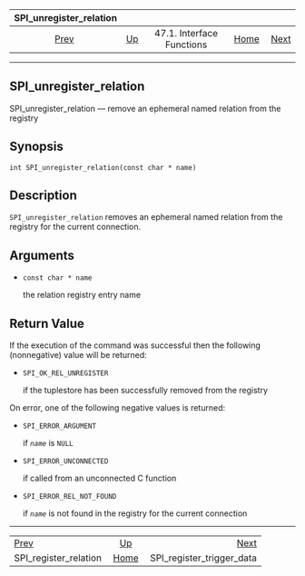<!--?xml version="1.0" encoding="UTF-8" standalone="no"?-->

|                    SPI\_unregister\_relation                    |                                                      |                           |                                                       |                                                                         |
| :-------------------------------------------------------------: | :--------------------------------------------------- | :-----------------------: | ----------------------------------------------------: | ----------------------------------------------------------------------: |
| [Prev](spi-spi-register-relation.html "SPI_register_relation")  | [Up](spi-interface.html "47.1. Interface Functions") | 47.1. Interface Functions | [Home](index.html "PostgreSQL 17devel Documentation") |  [Next](spi-spi-register-trigger-data.html "SPI_register_trigger_data") |

***

## SPI\_unregister\_relation

SPI\_unregister\_relation — remove an ephemeral named relation from the registry

## Synopsis

    int SPI_unregister_relation(const char * name)

## Description

`SPI_unregister_relation` removes an ephemeral named relation from the registry for the current connection.

## Arguments

* `const char * name`

    the relation registry entry name

## Return Value

If the execution of the command was successful then the following (nonnegative) value will be returned:

* `SPI_OK_REL_UNREGISTER`

    if the tuplestore has been successfully removed from the registry

On error, one of the following negative values is returned:

* `SPI_ERROR_ARGUMENT`

    if *`name`* is `NULL`

* `SPI_ERROR_UNCONNECTED`

    if called from an unconnected C function

* `SPI_ERROR_REL_NOT_FOUND`

    if *`name`* is not found in the registry for the current connection

***

|                                                                 |                                                       |                                                                         |
| :-------------------------------------------------------------- | :---------------------------------------------------: | ----------------------------------------------------------------------: |
| [Prev](spi-spi-register-relation.html "SPI_register_relation")  |  [Up](spi-interface.html "47.1. Interface Functions") |  [Next](spi-spi-register-trigger-data.html "SPI_register_trigger_data") |
| SPI\_register\_relation                                         | [Home](index.html "PostgreSQL 17devel Documentation") |                                            SPI\_register\_trigger\_data |
